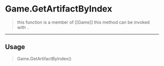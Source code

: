 # Game.GetArtifactByIndex
> this function is a member of [[Game]]
> this method can be invoked with `.`
-----
## Usage
> Game.GetArtifactByIndex()
